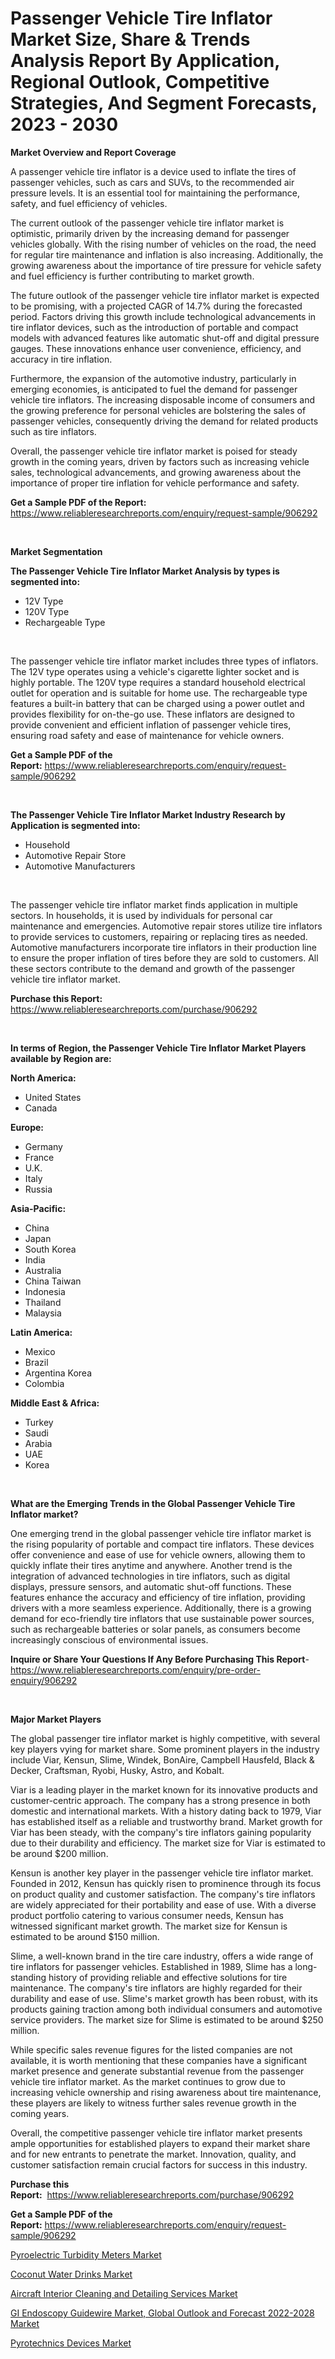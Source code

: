 <p><h1>Passenger Vehicle Tire Inflator Market Size, Share & Trends Analysis Report By Application, Regional Outlook, Competitive Strategies, And Segment Forecasts, 2023 - 2030</h1></p><p><strong>Market Overview and Report Coverage</strong></p>
<p><p>A passenger vehicle tire inflator is a device used to inflate the tires of passenger vehicles, such as cars and SUVs, to the recommended air pressure levels. It is an essential tool for maintaining the performance, safety, and fuel efficiency of vehicles.</p><p>The current outlook of the passenger vehicle tire inflator market is optimistic, primarily driven by the increasing demand for passenger vehicles globally. With the rising number of vehicles on the road, the need for regular tire maintenance and inflation is also increasing. Additionally, the growing awareness about the importance of tire pressure for vehicle safety and fuel efficiency is further contributing to market growth.</p><p>The future outlook of the passenger vehicle tire inflator market is expected to be promising, with a projected CAGR of 14.7% during the forecasted period. Factors driving this growth include technological advancements in tire inflator devices, such as the introduction of portable and compact models with advanced features like automatic shut-off and digital pressure gauges. These innovations enhance user convenience, efficiency, and accuracy in tire inflation.</p><p>Furthermore, the expansion of the automotive industry, particularly in emerging economies, is anticipated to fuel the demand for passenger vehicle tire inflators. The increasing disposable income of consumers and the growing preference for personal vehicles are bolstering the sales of passenger vehicles, consequently driving the demand for related products such as tire inflators.</p><p>Overall, the passenger vehicle tire inflator market is poised for steady growth in the coming years, driven by factors such as increasing vehicle sales, technological advancements, and growing awareness about the importance of proper tire inflation for vehicle performance and safety.</p></p>
<p><strong>Get a Sample PDF of the Report:</strong> <a href="https://www.reliableresearchreports.com/enquiry/request-sample/906292">https://www.reliableresearchreports.com/enquiry/request-sample/906292</a></p>
<p>&nbsp;</p>
<p><strong>Market Segmentation</strong></p>
<p><strong>The Passenger Vehicle Tire Inflator Market Analysis by types is segmented into:</strong></p>
<p><ul><li>12V Type</li><li>120V Type</li><li>Rechargeable Type</li></ul></p>
<p>&nbsp;</p>
<p><p>The passenger vehicle tire inflator market includes three types of inflators. The 12V type operates using a vehicle's cigarette lighter socket and is highly portable. The 120V type requires a standard household electrical outlet for operation and is suitable for home use. The rechargeable type features a built-in battery that can be charged using a power outlet and provides flexibility for on-the-go use. These inflators are designed to provide convenient and efficient inflation of passenger vehicle tires, ensuring road safety and ease of maintenance for vehicle owners.</p></p>
<p><strong>Get a Sample PDF of the Report:</strong>&nbsp;<a href="https://www.reliableresearchreports.com/enquiry/request-sample/906292">https://www.reliableresearchreports.com/enquiry/request-sample/906292</a></p>
<p>&nbsp;</p>
<p><strong>The Passenger Vehicle Tire Inflator Market Industry Research by Application is segmented into:</strong></p>
<p><ul><li>Household</li><li>Automotive Repair Store</li><li>Automotive Manufacturers</li></ul></p>
<p>&nbsp;</p>
<p><p>The passenger vehicle tire inflator market finds application in multiple sectors. In households, it is used by individuals for personal car maintenance and emergencies. Automotive repair stores utilize tire inflators to provide services to customers, repairing or replacing tires as needed. Automotive manufacturers incorporate tire inflators in their production line to ensure the proper inflation of tires before they are sold to customers. All these sectors contribute to the demand and growth of the passenger vehicle tire inflator market.</p></p>
<p><strong>Purchase this Report:</strong>&nbsp; <a href="https://www.reliableresearchreports.com/purchase/906292">https://www.reliableresearchreports.com/purchase/906292</a></p>
<p>&nbsp;</p>
<p><strong>In terms of Region, the Passenger Vehicle Tire Inflator Market Players available by Region are:</strong></p>
<p>
    <p> <strong> North America: </strong>
        <ul>
            <li>United States</li>
            <li>Canada</li>
        </ul>
        </p> 
    <p> <strong> Europe: </strong>
        <ul>
            <li>Germany</li>
            <li>France</li>
            <li>U.K.</li>
            <li>Italy</li>
            <li>Russia</li>
        </ul>
        </p> 
    <p> <strong> Asia-Pacific: </strong>
        <ul>
            <li>China</li>
            <li>Japan</li>
            <li>South Korea</li>
            <li>India</li>
            <li>Australia</li>
            <li>China Taiwan</li>
            <li>Indonesia</li>
            <li>Thailand</li>
            <li>Malaysia</li>
        </ul>
        </p> 
    <p> <strong> Latin America: </strong>
        <ul>
            <li>Mexico</li>
            <li>Brazil</li>
            <li>Argentina Korea</li>
            <li>Colombia</li>
        </ul>
        </p> 
    <p> <strong> Middle East & Africa: </strong>
        <ul>
            <li>Turkey</li>
            <li>Saudi</li>
            <li>Arabia</li>
            <li>UAE</li>
            <li>Korea</li>
        </ul>
    </p>
    </p>
<p>&nbsp;</p>
<p><strong>What are the Emerging Trends in the Global Passenger Vehicle Tire Inflator market?</strong></p>
<p><p>One emerging trend in the global passenger vehicle tire inflator market is the rising popularity of portable and compact tire inflators. These devices offer convenience and ease of use for vehicle owners, allowing them to quickly inflate their tires anytime and anywhere. Another trend is the integration of advanced technologies in tire inflators, such as digital displays, pressure sensors, and automatic shut-off functions. These features enhance the accuracy and efficiency of tire inflation, providing drivers with a more seamless experience. Additionally, there is a growing demand for eco-friendly tire inflators that use sustainable power sources, such as rechargeable batteries or solar panels, as consumers become increasingly conscious of environmental issues.</p></p>
<p><strong>Inquire or Share Your Questions If Any Before Purchasing This Report</strong>- <a href="https://www.reliableresearchreports.com/enquiry/pre-order-enquiry/906292">https://www.reliableresearchreports.com/enquiry/pre-order-enquiry/906292</a></p>
<p>&nbsp;</p>
<p><strong>Major Market Players</strong></p>
<p><p>The global passenger tire inflator market is highly competitive, with several key players vying for market share. Some prominent players in the industry include Viar, Kensun, Slime, Windek, BonAire, Campbell Hausfeld, Black & Decker, Craftsman, Ryobi, Husky, Astro, and Kobalt. </p><p>Viar is a leading player in the market known for its innovative products and customer-centric approach. The company has a strong presence in both domestic and international markets. With a history dating back to 1979, Viar has established itself as a reliable and trustworthy brand. Market growth for Viar has been steady, with the company's tire inflators gaining popularity due to their durability and efficiency. The market size for Viar is estimated to be around $200 million.</p><p>Kensun is another key player in the passenger vehicle tire inflator market. Founded in 2012, Kensun has quickly risen to prominence through its focus on product quality and customer satisfaction. The company's tire inflators are widely appreciated for their portability and ease of use. With a diverse product portfolio catering to various consumer needs, Kensun has witnessed significant market growth. The market size for Kensun is estimated to be around $150 million.</p><p>Slime, a well-known brand in the tire care industry, offers a wide range of tire inflators for passenger vehicles. Established in 1989, Slime has a long-standing history of providing reliable and effective solutions for tire maintenance. The company's tire inflators are highly regarded for their durability and ease of use. Slime's market growth has been robust, with its products gaining traction among both individual consumers and automotive service providers. The market size for Slime is estimated to be around $250 million.</p><p>While specific sales revenue figures for the listed companies are not available, it is worth mentioning that these companies have a significant market presence and generate substantial revenue from the passenger vehicle tire inflator market. As the market continues to grow due to increasing vehicle ownership and rising awareness about tire maintenance, these players are likely to witness further sales revenue growth in the coming years.</p><p>Overall, the competitive passenger vehicle tire inflator market presents ample opportunities for established players to expand their market share and for new entrants to penetrate the market. Innovation, quality, and customer satisfaction remain crucial factors for success in this industry.</p></p>
<p><strong>Purchase this Report:</strong>&nbsp;&nbsp;<a href="https://www.reliableresearchreports.com/purchase/906292">https://www.reliableresearchreports.com/purchase/906292</a></p>
<p></p>
<p><strong>Get a Sample PDF of the Report:</strong>&nbsp;<a href="https://www.reliableresearchreports.com/enquiry/request-sample/906292">https://www.reliableresearchreports.com/enquiry/request-sample/906292</a></p>
<p><p><a href="https://github.com/JameTravis/Market-Research-Report-List-1/blob/main/pyroelectric-turbidity-meters-market.md">Pyroelectric Turbidity Meters Market</a></p><p><a href="https://www.reportprime.com/coconut-water-drinks-r6142">Coconut Water Drinks Market</a></p><p><a href="https://medium.com/@stephenstevens11/aircraft-interior-cleaning-and-detailing-services-market-size-growth-forecast-2023-2030-5154f871888b">Aircraft Interior Cleaning and Detailing Services Market</a></p><p><a href="https://issuu.com/reportprime-2/docs/gi-endoscopy-guidewire-market-global-outlook-and-f?fr=xKAE9_zU1NQ">GI Endoscopy Guidewire Market, Global Outlook and Forecast 2022-2028 Market</a></p><p><a href="https://github.com/RichRobinson5/Market-Research-Report-List-1/blob/main/pyrotechnics-devices-market.md">Pyrotechnics Devices Market</a></p></p>